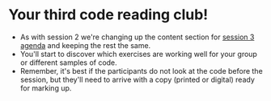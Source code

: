 # Your third code reading club!

* As with session 2 we're changing up the content section for [session 3 agenda](https://github.com/CodeReadingClubs/Resources/blob/trunk/StarterKit/Session3/agenda.md) and keeping the rest the same.
* You'll start to discover which exercises are working well for your group or different samples of code.
* Remember, it's best if the participants do not look at the code before the session, but they'll need to arrive with a copy (printed or digital) ready for marking up.
